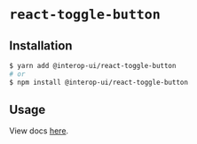 # `react-toggle-button`

## Installation

```sh
$ yarn add @interop-ui/react-toggle-button
# or
$ npm install @interop-ui/react-toggle-button
```

## Usage

View docs [here](https://radix-ui.com/primitives/docs/components/toggle-button).
